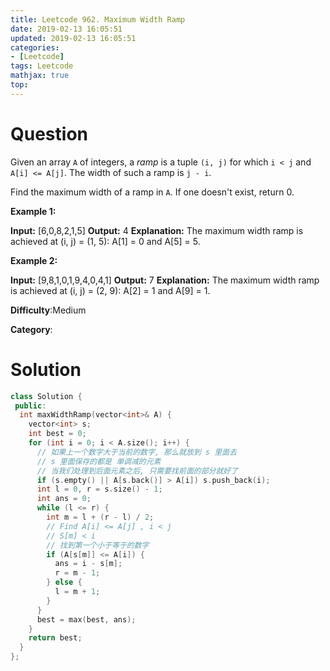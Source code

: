 ```yaml
---
title: Leetcode 962. Maximum Width Ramp
date: 2019-02-13 16:05:51
updated: 2019-02-13 16:05:51
categories: 
- [Leetcode]
tags: Leetcode
mathjax: true
top:
---
```


# Question

Given an array  `A`  of integers, a  _ramp_ is a tuple  `(i, j)`  for which  `i < j` and `A[i] <= A[j]`. The width of such a ramp is  `j - i`.

Find the maximum width of a ramp in  `A`. If one doesn't exist, return 0.

**Example 1:**

**Input:** [6,0,8,2,1,5]
**Output:** 4
**Explanation:** 
The maximum width ramp is achieved at (i, j) = (1, 5): A[1] = 0 and A[5] = 5.

**Example 2:**

**Input:** [9,8,1,0,1,9,4,0,4,1]
**Output:** 7
**Explanation:** 
The maximum width ramp is achieved at (i, j) = (2, 9): A[2] = 1 and A[9] = 1.

**Difficulty**:Medium

**Category**:

<!-- more -->

# Solution

```cpp
class Solution {
 public:
  int maxWidthRamp(vector<int>& A) {
    vector<int> s;
    int best = 0;
    for (int i = 0; i < A.size(); i++) {
      // 如果上一个数字大于当前的数字, 那么就放到 s 里面去
      // s 里面保存的都是 单调减的元素
      // 当我们处理到后面元素之后, 只需要找前面的部分就好了
      if (s.empty() || A[s.back()] > A[i]) s.push_back(i);
      int l = 0, r = s.size() - 1;
      int ans = 0;
      while (l <= r) {
        int m = l + (r - l) / 2;
        // Find A[i] <= A[j] , i < j
        // S[m] < i
        // 找到第一个小于等于的数字
        if (A[s[m]] <= A[i]) {
          ans = i - s[m];
          r = m - 1;
        } else {
          l = m + 1;
        }
      }
      best = max(best, ans);
    }
    return best;
  }
};
```
